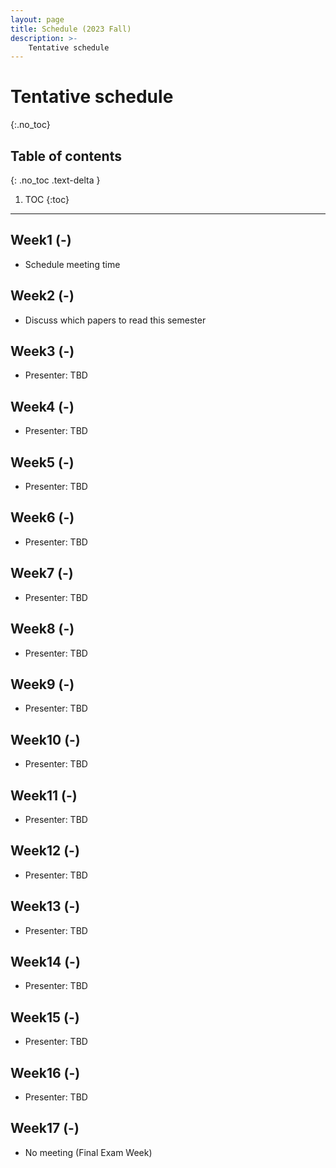 ```yaml
---
layout: page
title: Schedule (2023 Fall)
description: >-
    Tentative schedule
---
```


# Tentative schedule
{:.no_toc}

## Table of contents
{: .no_toc .text-delta }

1. TOC
{:toc}

---

## Week1 (-)

- Schedule meeting time

## Week2 (-)

- Discuss which papers to read this semester

## Week3 (-)

- Presenter: TBD

## Week4 (-)

- Presenter: TBD

## Week5 (-)

- Presenter: TBD

## Week6 (-)

- Presenter: TBD

## Week7 (-)

- Presenter: TBD

## Week8 (-)

- Presenter: TBD

## Week9 (-)

- Presenter: TBD

## Week10 (-)

- Presenter: TBD

## Week11 (-)

- Presenter: TBD

## Week12 (-)

- Presenter: TBD

## Week13 (-)

- Presenter: TBD

## Week14 (-)

- Presenter: TBD

## Week15 (-)

- Presenter: TBD

## Week16 (-)

- Presenter: TBD

## Week17 (-)

- No meeting (Final Exam Week)